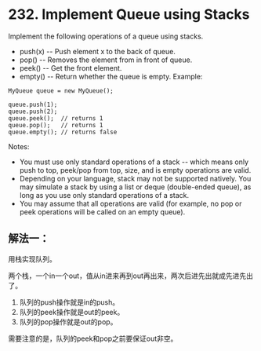 # 232. Implement Queue using Stacks
Implement the following operations of a queue using stacks.

- push(x) -- Push element x to the back of queue.
- pop() -- Removes the element from in front of queue.
- peek() -- Get the front element.
- empty() -- Return whether the queue is empty.
Example:
```
MyQueue queue = new MyQueue();

queue.push(1);
queue.push(2);  
queue.peek();  // returns 1
queue.pop();   // returns 1
queue.empty(); // returns false
```
Notes:

- You must use only standard operations of a stack -- which means only push to top, peek/pop from top, size, and is empty operations are valid.
- Depending on your language, stack may not be supported natively. You may simulate a stack by using a list or deque (double-ended queue), as long as you use only standard operations of a stack.
- You may assume that all operations are valid (for example, no pop or peek operations will be called on an empty queue).

## 解法一：

用栈实现队列。

两个栈，一个in一个out，值从in进来再到out再出来，两次后进先出就成先进先出了。

1. 队列的push操作就是in的push。
2. 队列的peek操作就是out的peek。
3. 队列的pop操作就是out的pop。

需要注意的是，队列的peek和pop之前要保证out非空。
